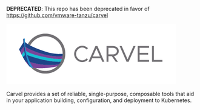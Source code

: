 **DEPRECATED**: This repo has been deprecated in favor of https://github.com/vmware-tanzu/carvel

![logo](logos/CarvelLogo.png)

Carvel provides a set of reliable, single-purpose, composable tools that aid in your application building, configuration, and deployment to Kubernetes.

